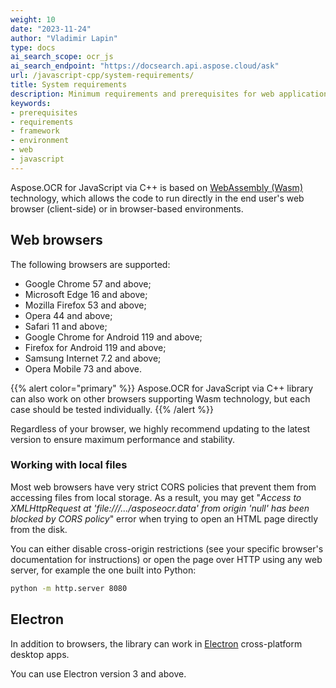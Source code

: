 ```yaml
---
weight: 10
date: "2023-11-24"
author: "Vladimir Lapin"
type: docs
ai_search_scope: ocr_js
ai_search_endpoint: "https://docsearch.api.aspose.cloud/ask"
url: /javascript-cpp/system-requirements/
title: System requirements
description: Minimum requirements and prerequisites for web applications built with Aspose.OCR for JavaScript via C++.
keywords:
- prerequisites
- requirements
- framework
- environment
- web
- javascript
---
```


Aspose.OCR for JavaScript via C++ is based on [WebAssembly (Wasm)](https://webassembly.org/) technology, which allows the code to run directly in the end user's web browser (client-side) or in browser-based environments.

## Web browsers

The following browsers are supported:

- Google Chrome 57 and above;
- Microsoft Edge 16 and above;
- Mozilla Firefox 53 and above;
- Opera 44 and above;
- Safari 11 and above;
- Google Chrome for Android 119 and above;
- Firefox for Android 119 and above;
- Samsung Internet 7.2 and above;
- Opera Mobile 73 and above.

{{% alert color="primary" %}}
Aspose.OCR for JavaScript via C++ library can also work on other browsers supporting Wasm technology, but each case should be tested individually.
{{% /alert %}}

Regardless of your browser, we highly recommend updating to the latest version to ensure maximum performance and stability.

### Working with local files

Most web browsers have very strict CORS policies that prevent them from accessing files from local storage. As a result, you may get "_Access to XMLHttpRequest at 'file:///.../asposeocr.data' from origin 'null' has been blocked by CORS policy_" error when trying to open an HTML page directly from the disk.

You can either disable cross-origin restrictions (see your specific browser's documentation for instructions) or open the page over HTTP using any web server, for example the one built into Python:

```bash
python -m http.server 8080
```

## Electron

In addition to browsers, the library can work in [Electron](https://www.electronjs.org/) cross-platform desktop apps.

You can use Electron version 3 and above.
